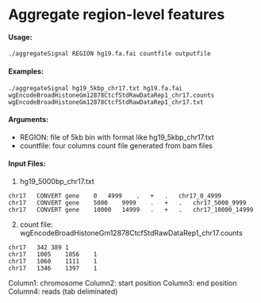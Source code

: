 # Aggregate region-level features

#### Usage:
```
./aggregateSignal REGION hg19.fa.fai countfile outputfile
```
#### Examples:
```
./aggregateSignal hg19_5kbp_chr17.txt hg19.fa.fai wgEncodeBroadHistoneGm12878CtcfStdRawDataRep1_chr17.counts wgEncodeBroadHistoneGm12878CtcfStdRawDataRep1_chr17.txt
```

#### Arguments:
- REGION: file of 5kb bin with format like hg19_5kbp_chr17.txt
- countfile: four columns count file generated from bam files
  
#### Input Files:
1. hg19_5000bp_chr17.txt
```
chr17	CONVERT	gene	0	4999	.	+	.	chr17_0_4999
chr17	CONVERT	gene	5000	9999	.	+	.	chr17_5000_9999
chr17	CONVERT	gene	10000	14999	.	+	.	chr17_10000_14999
```
2. count file: wgEncodeBroadHistoneGm12878CtcfStdRawDataRep1_chr17.counts 
```
chr17	342	389	1
chr17	1005	1056	1
chr17	1060	1111	1
chr17	1346	1397	1
```
Column1: chromosome Column2: start position Column3: end position Column4: reads (tab deliminated)



  
